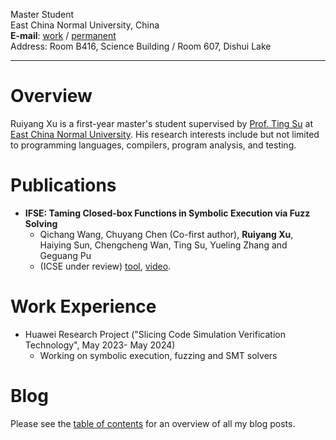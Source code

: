 Master Student\
East China Normal University, China\
**E-mail**: [work](xry@stu.ecnu.edu.cn) /  [permanent](xury5520@outlook.com)\
Address: Room B416, Science Building / Room 607, Dishui Lake

---

# Overview

Ruiyang Xu is a first-year master's student supervised by [Prof. Ting Su](https://tingsu.github.io/) at [East China Normal University](https://english.ecnu.edu.cn/). His research interests include but not limited to programming languages, compilers, program analysis, and testing.

# Publications

- **IFSE: Taming Closed-box Functions in Symbolic Execution via Fuzz Solving**
  - Qichang Wang, Chuyang Chen (Co-first author), **Ruiyang Xu**, Haiying Sun, Chengcheng Wan, Ting Su, Yueling Zhang and Geguang Pu
  - (ICSE under review) [tool](https://github.com/ecnusse/ifse), [video](https://youtu.be/xMv6_MOlE-I).

# Work Experience

- Huawei Research Project ("Slicing Code Simulation Verification Technology", May 2023- May 2024)
  - Working on symbolic execution, fuzzing and SMT solvers

# Blog

Please see the [table of contents](./blog/blog_content.html) for an overview of all my blog posts.
